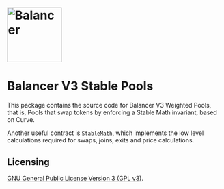 # <img src="../../logo.svg" alt="Balancer" height="128px">

# Balancer V3 Stable Pools

This package contains the source code for Balancer V3 Weighted Pools, that is, Pools that swap tokens by enforcing a Stable Math invariant, based on Curve.

Another useful contract is [`StableMath`](../solidity-utils/contracts/math/StableMath.sol), which implements the low level calculations required for swaps, joins, exits and price calculations.

## Licensing

[GNU General Public License Version 3 (GPL v3)](../../LICENSE).
